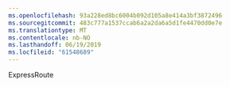 ```yaml
---
ms.openlocfilehash: 93a228ed8bc6004b092d105a8e414a3bf3872496
ms.sourcegitcommit: 483c777a1537ccab6a2a2da6a5d1fe4470dd0e7e
ms.translationtype: MT
ms.contentlocale: nb-NO
ms.lasthandoff: 06/19/2019
ms.locfileid: "61548689"
---
```

ExpressRoute